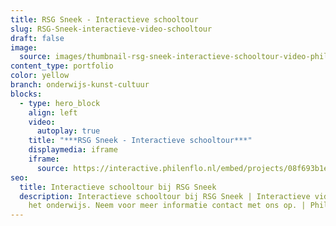 ```yaml
---
title: RSG Sneek - Interactieve schooltour
slug: RSG-Sneek-interactieve-video-schooltour
draft: false
image:
  source: images/thumbnail-rsg-sneek-interactieve-schooltour-video-phil-en-flo-1-1.png
content_type: portfolio
color: yellow
branch: onderwijs-kunst-cultuur
blocks:
  - type: hero_block
    align: left
    video:
      autoplay: true
    title: "***RSG Sneek - Interactieve schooltour***"
    displaymedia: iframe
    iframe:
      source: https://interactive.philenflo.nl/embed/projects/08f693b1e5172b3ebfa10e00?iv_branded=1
seo:
  title: Interactieve schooltour bij RSG Sneek
  description: Interactieve schooltour bij RSG Sneek | Interactieve video voor in
    het onderwijs. Neem voor meer informatie contact met ons op. | Phil & Flo
---
```

